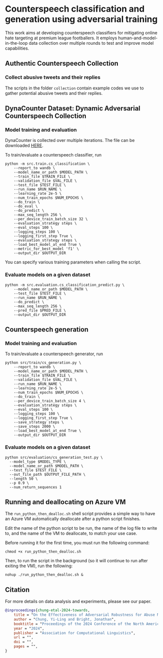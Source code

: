 # Counterspeech classification and generation using adversarial training

This work aims at developing counterspeech classifiers for mitigating online hate targeting at premium league footballers. It employs human-and-model-in-the-loop data collection over multiple rounds to test and improve model capabilities. 

## Authentic Counterspeech Collection
### Collect abusive tweets and their replies
The scripts in the folder `collection` contain example codes we use to gather potential abusive tweets and their replies.


## DynaCounter Dataset: Dynamic Adversarial Counterspeech Collection
### Model training and evaluation
DynaCounter is collected over multiple iterations. The file can be downloaded [HERE](https://github.com/Turing-Online-Safety-Codebase/counterspeech_adversarial/blob/main/data/adversarial_data/DynaCounter.csv). 

To train/evaluate a counterspeech classifier, run

```
python -m src.train.cs_classification \
    --report_to wandb \
    --model_name_or_path $MODEL_PATH \
    --train_file $TRAIN_FILE \
    --validation_file $VAL_FILE \
    --test_file $TEST_FILE \
    --run_name $RUN_NAME \
    --learning_rate 2e-5 \
    --num_train_epochs $NUM_EPOCHS \
    --do_train \
    --do_eval \
    --do_predict \
    --max_seq_length 256 \
    --per_device_train_batch_size 32 \
    --evaluation_strategy steps \
    --eval_steps 100 \
    --logging_steps 100 \
    --logging_first_step True \
    --evaluation_strategy steps \
    --load_best_model_at_end True \
    --metric_for_best_model 'f1' \
    --output_dir $OUTPUT_DIR
```

You can specify various training parameters when calling the script.

### Evaluate models on a given dataset

```
python -m src.evaluation.cs_classification_predict.py \
    --model_name_or_path $MODEL_PATH \
    --test_file $TEST_FILE \
    --run_name $RUN_NAME \    
    --do_predict \
    --max_seq_length 256 \
    --pred_file $PRED_FILE \
    --output_dir $OUTPUT_DIR
```

## Counterspeech generation

### Model training and evaluation
To train/evaluate a counterspeech generator, run

```
python src/train/cs_generation.py \
    --report_to wandb \
    --model_name_or_path $MODEL_PATH \
    --train_file $TRAIN_FILE \
    --validation_file $VAL_FILE \
    --run_name $RUN_NAME \
    --learning_rate 2e-5 \
    --num_train_epochs $NUM_EPOCHS \
    --do_train \
    --per_device_train_batch_size 4 \
    --evaluation_strategy steps \
    --eval_steps 100 \
    --logging_steps 100 \
    --logging_first_step True \
    --save_strategy steps \
    --save_steps 2000 \
    --load_best_model_at_end True \
    --output_dir $OUTPUT_DIR
```


### Evaluate models on a given dataset

```
python src/evaluation/cs_generation_test.py \
  --model_type $MODEL_TYPE \
  --model_name_or_path $MODEL_PATH \
  --test_file $TEST_FILE \
  --out_file_path $OUTPUT_FILE_PATH \
  --length 50 \
  --p 0.9 \
  --num_return_sequences 1  
```


## Running and deallocating on Azure VM

The `run_python_then_dealloc.sh` shell script provides a simple way to have an Azure VM automatically deallocate after a python script finishes.

Edit the name of the python script to be run, the name of the log file to write to, and the name of the VM to deallocate, to match your use case. 

Before running it for the first time, you must run the following command:

`chmod +x run_python_then_dealloc.sh`

Then, to run the script in the background (so it will continue to run after exiting the VM), run the following:

`nohup ./run_python_then_dealloc.sh &`


## Citation

For more details on data analysis and experiments, please see our paper.

```bibtex
@inproceedings{chung-etal-2024-towards,
    title = "On the Effectiveness of Adversarial Robustness for Abuse Mitigation with Counterspeech",
    author = "Chung, Yi-Ling and Bright, Jonathan",
    booktitle = "Proceedings of the 2024 Conference of the North American Chapter of the Association for Computational Linguistics: Human Language Technologies ",
    year = "2024",
    publisher = "Association for Computational Linguistics",
    url = "",
    doi = "",
    pages = "",
}
```
